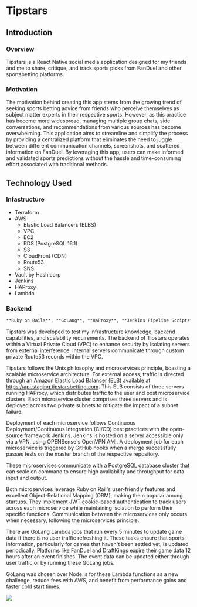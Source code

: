# Tipstars

## **Introduction**

### Overview

Tipstars is a React Native social media application designed for my friends and me to share, critique, and track sports picks from FanDuel and other sportsbetting platforms.

### Motivation

The motivation behind creating this app stems from the growing trend of seeking sports betting advice from friends who perceive themselves as subject matter experts in their respective sports. However, as this practice has become more widespread, managing multiple group chats, side conversations, and recommendations from various sources has become overwhelming. This application aims to streamline and simplify the process by providing a centralized platform that eliminates the need to juggle between different communication channels, screenshots, and scattered information on FanDuel. By leveraging this app, users can make informed and validated sports predictions without the hassle and time-consuming effort associated with traditional methods.

## Technology Used

### Infastructure

- Terraform
- AWS
  - Elastic Load Balancers (ELBS)
  - VPC
  - EC2
  - RDS (PostgreSQL 16.1)
  - S3
  - CloudFront (CDN)
  - Route53
  - SNS
- Vault by Hashicorp
- Jenkins
- HAProxy
- Lambda

### Backend

```markdown
**Ruby on Rails**, **GoLang**, **HaProxy**, **Jenkins Pipeline Scripts**
```

Tipstars was developed to test my infrastructure knowledge, backend capabilities, and scalability requirements. The backend of Tipstars operates within a Virtual Private Cloud (VPC) to enhance security by isolating servers from external interference. Internal servers communicate through custom private Route53 records within the VPC.

Tipstars follows the Unix philosophy and microservices principle, boasting a scalable microservice architecture. For external access, traffic is directed through an Amazon Elastic Load Balancer (ELB) available at https://api.staging.tipstarsbetting.com. This ELB consists of three servers running HAProxy, which distributes traffic to the user and post microservice clusters. Each microservice cluster comprises three servers and is deployed across two private subnets to mitigate the impact of a subnet failure.

Deployment of each microservice follows Continuous Deployment/Continuous Integration (CI/CD) best practices with the open-source framework Jenkins. Jenkins is hosted on a server accessible only via a VPN, using OPENSense's OpenVPN AMI. A deployment job for each microservice is triggered by GitHub hooks when a merge successfully passes tests on the master branch of the respective repository.

These microservices communicate with a PostgreSQL database cluster that can scale on command to ensure high availability and throughput for data input and output.

Both microservices leverage Ruby on Rail's user-friendly features and excellent Object-Relational Mapping (ORM), making them popular among startups. They implement JWT cookie-based authentication to track users across each microservice while maintaining isolation to perform their specific functions. Communication between the microservices only occurs when necessary, following the microservices principle.

There are GoLang Lambda jobs that run every 5 minutes to update game data if there is no user traffic refreshing it. These tasks ensure that sports information, particularly for games that haven't been settled yet, is updated periodically. Platforms like FanDuel and DraftKings expire their game data 12 hours after an event finishes. The event data can be updated either through user traffic or by running these GoLang jobs.

GoLang was chosen over Node.js for these Lambda functions as a new challenge, reduce fees with AWS, and benefit from performance gains and faster cold start times.

![](https://holocron.so/uploads/128b6c33-image.png)
